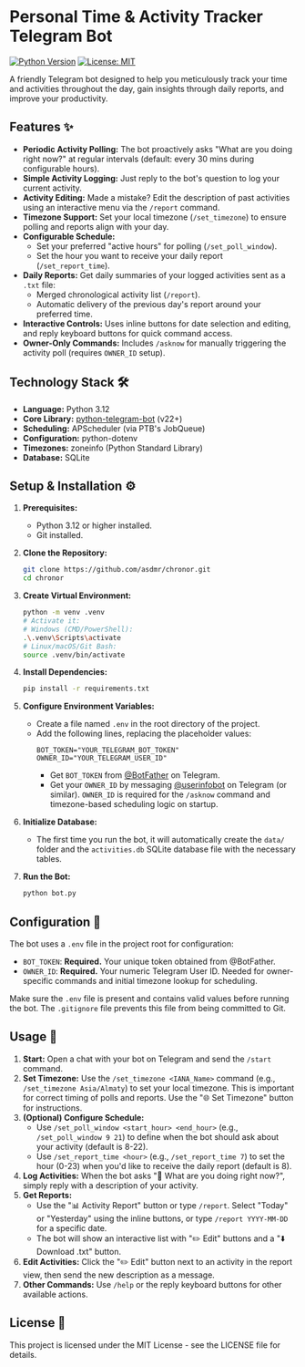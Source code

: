 # Personal Time & Activity Tracker Telegram Bot

[![Python Version](https://img.shields.io/badge/python-3.12-blue.svg)](https://www.python.org/downloads/release/python-3120/)
[![License: MIT](https://img.shields.io/badge/License-MIT-yellow.svg)](https://opensource.org/licenses/MIT)

A friendly Telegram bot designed to help you meticulously track your time and activities throughout the day, gain insights through daily reports, and improve your productivity.

## Features ✨

* **Periodic Activity Polling:** The bot proactively asks "What are you doing right now?" at regular intervals (default: every 30 mins during configurable hours).
* **Simple Activity Logging:** Just reply to the bot's question to log your current activity.
* **Activity Editing:** Made a mistake? Edit the description of past activities using an interactive menu via the `/report` command.
* **Timezone Support:** Set your local timezone (`/set_timezone`) to ensure polling and reports align with your day.
* **Configurable Schedule:**
    * Set your preferred "active hours" for polling (`/set_poll_window`).
    * Set the hour you want to receive your daily report (`/set_report_time`).
* **Daily Reports:** Get daily summaries of your logged activities sent as a `.txt` file:
    * Merged chronological activity list (`/report`).
    * Automatic delivery of the previous day's report around your preferred time.
* **Interactive Controls:** Uses inline buttons for date selection and editing, and reply keyboard buttons for quick command access.
* **Owner-Only Commands:** Includes `/asknow` for manually triggering the activity poll (requires `OWNER_ID` setup).

## Technology Stack 🛠️

* **Language:** Python 3.12
* **Core Library:** [python-telegram-bot](https://github.com/python-telegram-bot/python-telegram-bot) (v22+)
* **Scheduling:** APScheduler (via PTB's JobQueue)
* **Configuration:** python-dotenv
* **Timezones:** zoneinfo (Python Standard Library)
* **Database:** SQLite

## Setup & Installation ⚙️

1.  **Prerequisites:**
    * Python 3.12 or higher installed.
    * Git installed.

2.  **Clone the Repository:**
    ```bash
    git clone https://github.com/asdmr/chronor.git
    cd chronor
    ```

3.  **Create Virtual Environment:**
    ```bash
    python -m venv .venv
    # Activate it:
    # Windows (CMD/PowerShell):
    .\.venv\Scripts\activate
    # Linux/macOS/Git Bash:
    source .venv/bin/activate
    ```

4.  **Install Dependencies:**
    ```bash
    pip install -r requirements.txt
    ```

5.  **Configure Environment Variables:**
    * Create a file named `.env` in the root directory of the project.
    * Add the following lines, replacing the placeholder values:
        ```dotenv
        BOT_TOKEN="YOUR_TELEGRAM_BOT_TOKEN"
        OWNER_ID="YOUR_TELEGRAM_USER_ID"
        ```
        * Get `BOT_TOKEN` from [@BotFather](https://t.me/BotFather) on Telegram.
        * Get your `OWNER_ID` by messaging [@userinfobot](https://t.me/userinfobot) on Telegram (or similar). `OWNER_ID` is required for the `/asknow` command and timezone-based scheduling logic on startup.

6.  **Initialize Database:**
    * The first time you run the bot, it will automatically create the `data/` folder and the `activities.db` SQLite database file with the necessary tables.

7.  **Run the Bot:**
    ```bash
    python bot.py
    ```

## Configuration 🔧

The bot uses a `.env` file in the project root for configuration:

* `BOT_TOKEN`: **Required.** Your unique token obtained from @BotFather.
* `OWNER_ID`: **Required.** Your numeric Telegram User ID. Needed for owner-specific commands and initial timezone lookup for scheduling.

Make sure the `.env` file is present and contains valid values before running the bot. The `.gitignore` file prevents this file from being committed to Git.

## Usage 📖

1.  **Start:** Open a chat with your bot on Telegram and send the `/start` command.
2.  **Set Timezone:** Use the `/set_timezone <IANA_Name>` command (e.g., `/set_timezone Asia/Almaty`) to set your local timezone. This is important for correct timing of polls and reports. Use the "🌐 Set Timezone" button for instructions.
3.  **(Optional) Configure Schedule:**
    * Use `/set_poll_window <start_hour> <end_hour>` (e.g., `/set_poll_window 9 21`) to define when the bot should ask about your activity (default is 8-22).
    * Use `/set_report_time <hour>` (e.g., `/set_report_time 7`) to set the hour (0-23) when you'd like to receive the daily report (default is 8).
4.  **Log Activities:** When the bot asks "🤔 What are you doing right now?", simply reply with a description of your activity.
5.  **Get Reports:**
    * Use the "📊 Activity Report" button or type `/report`. Select "Today" or "Yesterday" using the inline buttons, or type `/report YYYY-MM-DD` for a specific date.
    * The bot will show an interactive list with "✏️ Edit" buttons and a "⬇️ Download .txt" button.
6.  **Edit Activities:** Click the "✏️ Edit" button next to an activity in the report view, then send the new description as a message.
7.  **Other Commands:** Use `/help` or the reply keyboard buttons for other available actions.

## License 📄

This project is licensed under the MIT License - see the LICENSE file for details.
